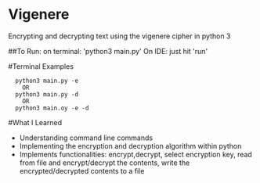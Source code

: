 # Vigenere
Encrypting and decrypting text using the vigenere cipher in python 3

##To Run:
on terminal: 'python3 main.py'
On IDE: just hit 'run' 

#Terminal Examples
```
  python3 main.py -e
    OR
  python3 main.py -d
    OR
  python3 main.oy -e -d 
```

#What I Learned
* Understanding command line commands
* Implementing the encryption and decryption algorithm within python 
* Implements functionalities: encrypt,decrypt, select encryption key, read from file and encrypt/decrypt the contents, write the encrypted/decrypted contents to a file

